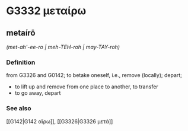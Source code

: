 # G3332 μεταίρω

## metaírō

_(met-ah'-ee-ro | meh-TEH-roh | may-TAY-roh)_

### Definition

from G3326 and G0142; to betake oneself, i.e., remove (locally); depart; 

- to lift up and remove from one place to another, to transfer
- to go away, depart

### See also

[[G142|G142 αἴρω]], [[G3326|G3326 μετά]]
